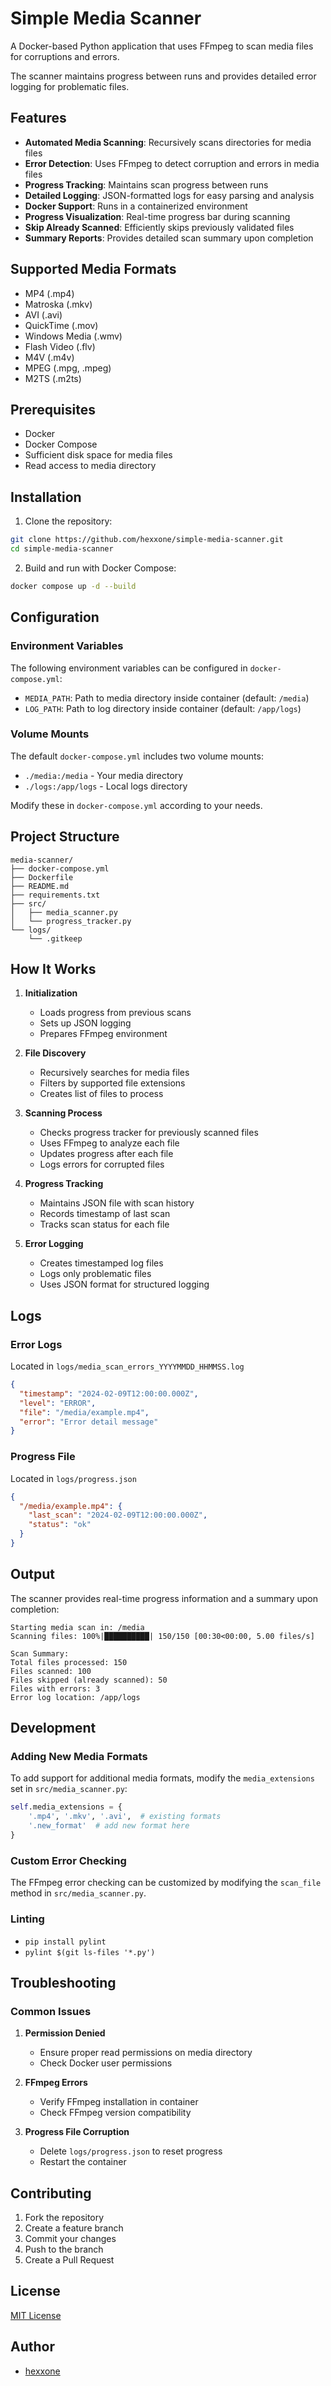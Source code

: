 ﻿# Simple Media Scanner

A Docker-based Python application that uses FFmpeg to scan media files for corruptions and errors.

The scanner maintains progress between runs and provides detailed error logging for problematic files.

## Features

- **Automated Media Scanning**: Recursively scans directories for media files
- **Error Detection**: Uses FFmpeg to detect corruption and errors in media files
- **Progress Tracking**: Maintains scan progress between runs
- **Detailed Logging**: JSON-formatted logs for easy parsing and analysis
- **Docker Support**: Runs in a containerized environment
- **Progress Visualization**: Real-time progress bar during scanning
- **Skip Already Scanned**: Efficiently skips previously validated files
- **Summary Reports**: Provides detailed scan summary upon completion

## Supported Media Formats

- MP4 (.mp4)
- Matroska (.mkv)
- AVI (.avi)
- QuickTime (.mov)
- Windows Media (.wmv)
- Flash Video (.flv)
- M4V (.m4v)
- MPEG (.mpg, .mpeg)
- M2TS (.m2ts)

## Prerequisites

- Docker
- Docker Compose
- Sufficient disk space for media files
- Read access to media directory

## Installation

1. Clone the repository:

```bash
git clone https://github.com/hexxone/simple-media-scanner.git
cd simple-media-scanner
```

2. Build and run with Docker Compose:

```bash
docker compose up -d --build
```

## Configuration

### Environment Variables

The following environment variables can be configured in `docker-compose.yml`:

- `MEDIA_PATH`: Path to media directory inside container (default: `/media`)
- `LOG_PATH`: Path to log directory inside container (default: `/app/logs`)

### Volume Mounts

The default `docker-compose.yml` includes two volume mounts:
- `./media:/media` - Your media directory
- `./logs:/app/logs` - Local logs directory

Modify these in `docker-compose.yml` according to your needs.

## Project Structure

```
media-scanner/
├── docker-compose.yml
├── Dockerfile
├── README.md
├── requirements.txt
├── src/
│   ├── media_scanner.py
│   └── progress_tracker.py
└── logs/
    └── .gitkeep
```

## How It Works

1. **Initialization**
   - Loads progress from previous scans
   - Sets up JSON logging
   - Prepares FFmpeg environment

2. **File Discovery**
   - Recursively searches for media files
   - Filters by supported file extensions
   - Creates list of files to process

3. **Scanning Process**
   - Checks progress tracker for previously scanned files
   - Uses FFmpeg to analyze each file
   - Updates progress after each file
   - Logs errors for corrupted files

4. **Progress Tracking**
   - Maintains JSON file with scan history
   - Records timestamp of last scan
   - Tracks scan status for each file

5. **Error Logging**
   - Creates timestamped log files
   - Logs only problematic files
   - Uses JSON format for structured logging

## Logs

### Error Logs

Located in `logs/media_scan_errors_YYYYMMDD_HHMMSS.log`
```json
{
  "timestamp": "2024-02-09T12:00:00.000Z",
  "level": "ERROR",
  "file": "/media/example.mp4",
  "error": "Error detail message"
}
```

### Progress File

Located in `logs/progress.json`
```json
{
  "/media/example.mp4": {
    "last_scan": "2024-02-09T12:00:00.000Z",
    "status": "ok"
  }
}
```

## Output

The scanner provides real-time progress information and a summary upon completion:

```
Starting media scan in: /media
Scanning files: 100%|██████████| 150/150 [00:30<00:00, 5.00 files/s]

Scan Summary:
Total files processed: 150
Files scanned: 100
Files skipped (already scanned): 50
Files with errors: 3
Error log location: /app/logs
```

## Development

### Adding New Media Formats

To add support for additional media formats, modify the `media_extensions` set in `src/media_scanner.py`:

```python
self.media_extensions = {
    '.mp4', '.mkv', '.avi',  # existing formats
    '.new_format'  # add new format here
}
```

### Custom Error Checking

The FFmpeg error checking can be customized by modifying the `scan_file` method in `src/media_scanner.py`.

### Linting

- `pip install pylint`
- `pylint $(git ls-files '*.py')`

## Troubleshooting

### Common Issues

1. **Permission Denied**
   - Ensure proper read permissions on media directory
   - Check Docker user permissions

2. **FFmpeg Errors**
   - Verify FFmpeg installation in container
   - Check FFmpeg version compatibility

3. **Progress File Corruption**
   - Delete `logs/progress.json` to reset progress
   - Restart the container

## Contributing

1. Fork the repository
2. Create a feature branch
3. Commit your changes
4. Push to the branch
5. Create a Pull Request

## License

[MIT License](LICENSE)

## Author

- [hexxone](https://github.com/hexxone)
